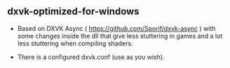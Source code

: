 ## dxvk-optimized-for-windows

 - Based on DXVK Async ( https://github.com/Sporif/dxvk-async ) with some changes inside the dll that give less stuttering in games and a lot less stuttering when compiling shaders.
 
 - There is a configured dxvk.conf (use as you wish).
